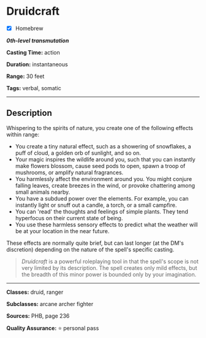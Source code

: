 # Druidcraft

- [x] Homebrew

***0th-level transmutation***

**Casting Time:** action

**Duration:** instantaneous

**Range:** 30 feet

**Tags:** verbal, somatic

---

## Description
Whispering to the spirits of nature, you create one of the following effects within range:
- You create a tiny natural effect, such as a showering of snowflakes, a puff of cloud, a golden orb of sunlight, and so on.
- Your magic inspires the wildlife around you, such that you can instantly make flowers blossom, cause seed pods to open, spawn a troop of mushrooms, or amplify natural fragrances.
- You harmlessly affect the environment around you.
	You might conjure falling leaves, create breezes in the wind, or provoke chattering among small animals nearby.
- You have a subdued power over the elements.
	For example, you can instantly light or snuff out a candle, a torch, or a small campfire.
- You can 'read' the thoughts and feelings of simple plants.
	They tend hyperfocus on their current state of being.
- You use these harmless sensory effects to predict what the weather will be at your location in the near future.

These effects are normally quite brief, but can last longer (at the DM's discretion) depending on the nature of the spell's specific casting.

> *Druidcraft* is a powerful roleplaying tool in that the spell's scope is not very limited by its description.
> The spell creates only mild effects, but the breadth of this minor power is bounded only by your imagination.

---

**Classes:** druid, ranger

**Subclasses:** arcane archer fighter

**Sources:** PHB, page 236

**Quality Assurance:** :star: personal pass
